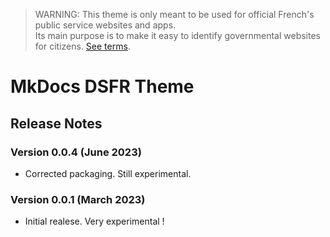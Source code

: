 > WARNING: This theme is only meant to be used for official French's public service websites and apps.  
> Its main purpose is to make it easy to identify governmental websites for citizens. [See terms](https://www.systeme-de-design.gouv.fr/cgu/).

# MkDocs DSFR Theme

## Release Notes

### Version 0.0.4 (June 2023)

* Corrected packaging. Still experimental.
### Version 0.0.1 (March 2023)

* Initial realese. Very experimental !
